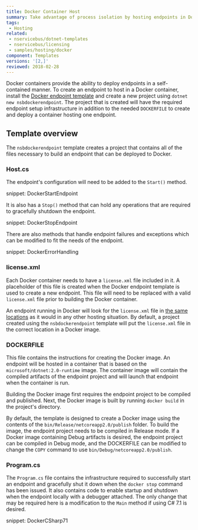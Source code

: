 ```yaml
---
title: Docker Container Host
summary: Take advantage of process isolation by hosting endpoints in Docker containers
tags:
 - Hosting
related:
 - nservicebus/dotnet-templates
 - nservicebus/licensing
 - samples/hosting/docker
component: Templates
versions: '[2,]'
reviewed: 2018-02-28
---
```


Docker containers provide the ability to deploy endpoints in a self-contained manner. To create an endpoint to host in a Docker container, install the [Docker endpoint template](/nservicebus/dotnet-templates.md) and create a new project using `dotnet new nsbdockerendpoint`. The project that is created will have the required endpoint setup infrastructure in addition to the needed `DOCKERFILE` to create and deploy a container hosting one endpoint.


## Template overview

The `nsbdockerendpoint` template creates a project that contains all of the files necessary to build an endpoint that can be deployed to Docker.


### Host.cs

The endpoint's configuration will need to be added to the `Start()` method. 

snippet: DockerStartEndpoint

It is also has a `Stop()` method that can hold any operations that are required to gracefully shutdown the endpoint.

snippet: DockerStopEndpoint

There are also methods that handle endpoint failures and exceptions which can be modified to fit the needs of the endpoint.

snippet: DockerErrorHandling


### license.xml

Each Docker container needs to have a `license.xml` file included in it. A placeholder of this file is created when the Docker endpoint template is used to create a new endpoint. This file will need to be replaced with a valid `license.xml` file prior to building the Docker container.

An endpoint running in Docker will look for the `license.xml` file in [the same locations](/nservicebus/licensing/#license-management) as it would in any other hosting situation. By default, a project created using the `nsbdockerendpoint` template will put the `license.xml` file in the correct location in a Docker image.


### DOCKERFILE

This file contains the instructions for creating the Docker image. An endpoint will be hosted in a container that is based on the `microsoft/dotnet:2.0-runtime` image. The container image will contain the compiled artifacts of the endpoint project and will launch that endpoint when the container is run.

Building the Docker image first requires the endpoint project to be compiled and published. Next, the Docker image is built by running `docker build` in the project's directory.

By default, the template is designed to create a Docker image using the contents of the `bin/Release/netcoreapp2.0/publish` folder. To build the image, the endpoint project needs to be compiled in Release mode. If a Docker image containing Debug artifacts is desired, the endpoint project can be compiled in Debug mode, and the DOCKERFILE can be modified to change the `COPY` command to use `bin/Debug/netcoreapp2.0/publish`.


### Program.cs

The `Program.cs` file contains the infrastructure required to successfully start an endpoint and gracefully shut it down when the `docker stop` command has been issued. It also contains code to enable startup and shutdown when the endpoint locally with a debugger attached. The only change that may be required here is a modification to the `Main` method if using C# 7.1 is desired.

snippet: DockerCSharp71

